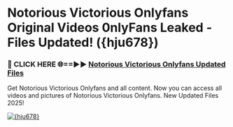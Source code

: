 # Notorious Victorious Onlyfans Original Videos 0nlyFans Leaked - Files Updated! ({hju678})

<h3>🔴 CLICK HERE 🌐==►► <a href="https://tinyurl.com/ms9xzufz" rel="nofollow">Notorious Victorious Onlyfans Updated Files</a></h3>

Get Notorious Victorious Onlyfans and all content. Now you can access all videos and pictures of Notorious Victorious Onlyfans. New Updated Files 2025!

[![{hju678}](https://i.imgur.com/PQ7UWWw.gif)](https://tinyurl.com/ms9xzufz)